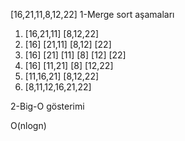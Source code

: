 [16,21,11,8,12,22] 
1-Merge sort aşamaları

1. [16,21,11] [8,12,22]
2. [16] [21,11] [8,12] [22]
3. [16] [21] [11] [8] [12] [22]
4. [16] [11,21] [8] [12,22] 
5. [11,16,21] [8,12,22]
6. [8,11,12,16,21,22]

2-Big-O gösterimi

O(nlogn)